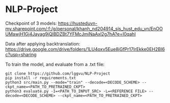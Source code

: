 # NLP-Project

Checkpoint of 3 models: https://husteduvn-my.sharepoint.com/:f:/g/personal/khanh_nd204914_sis_hust_edu_vn/EnOOUMawjH1Gj4Jayag9jQIBDZBt7YFMcJmiNaAxl2g7hA?e=I0qahI

Data after applying backtranslation: https://drive.google.com/drive/folders/1LU4oxv5Eue8jGfPr17IrEkke0EH2BI6c?usp=sharing  

To train the model, and evaluate from a .txt file:
```
git clone https://github.com/lggvu/NLP-Project
pip install -r requirements.txt
python3 src/main.py --mode="train" --decode=<DECODE_SCHEME> --ckpt_name=<PATH_TO_PRETRAINED_CKPT>
python3 evaluate.py -I=<PATH_TO_INPUT_SRC> -L=<REFERENCE FILE> --decode=<DECODE_SCHEME> --ckpt_name=<PATH_TO_PRETRAINED_CKPT>
```
